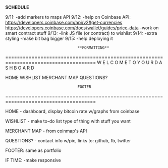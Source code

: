 ****SCHEDULE****

9/11:
-add markers to maps API
9/12: 
-help on Coinbase API:
https://developers.coinbase.com/api/v2#get-currencies 
https://developers.coinbase.com/docs/wallet/guides/price-data
-work on smart contract stuff
9/13:
-link JS file (or contract) to wishlist
9/14:
-extra styling
-make bit bag bigger
9/15: 
-help deploying it



                                    **FORMATTING**
                                    
=====================================================================================
                W E L C O M E   T O   Y O U R   D A S H B O A R D


HOME    WISHLIST   MERCHANT MAP   QUESTIONS?















                                    FOOTER

=====================================================================================


HOME - dashboard, display bitcoin rate w/graphs from coinbase

WISHLIST - make to-do list type of thing with stuff you want

MERCHANT MAP - from coinmap's API

QUESTIONS? - contact info w/pic, links to: github, fb, twitter

FOOTER: same as portfolio

IF TIME:
-make responsive